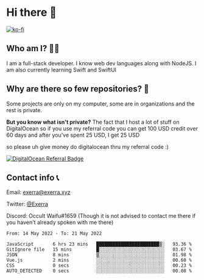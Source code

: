 # Hi there 👋
<!--<img valign="middle" align="right" src="https://cdn.exerra.xyz/png/linus_lick_wood.png" width="300px" alt="exerra pfp"/>-->
    
[![ko-fi](https://www.ko-fi.com/img/githubbutton_sm.svg)](https://ko-fi.com/X8X130H96)
## Who am I? 🙋‍♀️
I am a full-stack developer. I know web dev languages along with NodeJS. I am also currently learning Swift and SwiftUI
## Why are there so few repositories? 🤔
Some projects are only on my computer, some are in organizations and the rest is private.

**But you know what isn't private?** The fact that I host a lot of stuff on DigitalOcean so if you use my referral code you can get 100 USD credit over 60 days and after you've spent 25 USD, I get 25 USD

so please uh give money do digitalocean thru my referral code :)

[![DigitalOcean Referral Badge](https://web-platforms.sfo2.digitaloceanspaces.com/WWW/Badge%203.svg)](https://www.digitalocean.com/?refcode=724deb483716&utm_campaign=Referral_Invite&utm_medium=Referral_Program&utm_source=badge)
## Contact info 📞
Email: [exerra@exerra.xyz](mailto:exerra@exerra.xyz)

Twitter: [@Exerra](https://twitter.com/exerra)

Discord: Occult Waifu#1659 (Though it is not advised to contact me there if you haven't already spoken with me there)

<!--
<a href="https://status.exerra.xyz" id="freshstatus-badge-root"
  data-banner-style="compact">
  <img src="https://public-api.freshstatus.io/v1/public/badge.svg/?badge=0b9b52df-6e1d-4d16-b836-5595b35bcef8" />
    </a>
-->

<!--START_SECTION:waka-->

```text
From: 14 May 2022 - To: 21 May 2022

JavaScript       6 hrs 23 mins   ███████████████████████▒░   93.36 %
GitIgnore file   15 mins         █░░░░░░░░░░░░░░░░░░░░░░░░   03.67 %
JSON             8 mins          ▒░░░░░░░░░░░░░░░░░░░░░░░░   01.98 %
Vue.js           2 mins          ░░░░░░░░░░░░░░░░░░░░░░░░░   00.60 %
CSS              0 secs          ░░░░░░░░░░░░░░░░░░░░░░░░░   00.23 %
AUTO_DETECTED    0 secs          ░░░░░░░░░░░░░░░░░░░░░░░░░   00.08 %
```

<!--END_SECTION:waka-->
    
<!--
![Exerra's Github profile statistics](https://github.stats.exerra.xyz/api?username=Exerra&show_icons=true&theme=buefy&include_all_commits=true&count_private=true)
![Exerra's language statistics](https://github.stats.exerra.xyz/api/top-langs/?username=Exerra&layout=compact)
-->
